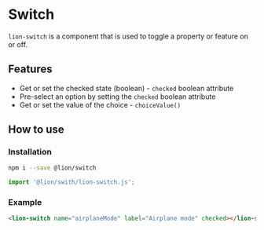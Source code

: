 # Switch

[//]: # 'AUTO INSERT HEADER PREPUBLISH'

`lion-switch` is a component that is used to toggle a property or feature on or off.

## Features

- Get or set the checked state (boolean) - `checked` boolean attribute
- Pre-select an option by setting the `checked` boolean attribute
- Get or set the value of the choice - `choiceValue()`

## How to use

### Installation

```sh
npm i --save @lion/switch
```

```js
import '@lion/swith/lion-switch.js';
```

### Example

```html
<lion-switch name="airplaneMode" label="Airplane mode" checked></lion-switch>
```
